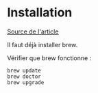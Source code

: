 # Installation

[Source de l'article](https://blog.joefallon.net/2013/10/install-mysql-on-mac-osx-using-homebrew/)

Il faut déjà installer brew.

Vérifier que brew fonctionne :

```
brew update
brew doctor
brew upgrade
```
